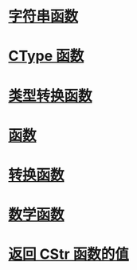 # [字符串函数](string-functions.md)
# [CType 函数](ctype-function.md)
# [类型转换函数](type-conversion-functions.md)
# [函数](index.md)
# [转换函数](conversion-functions.md)
# [数学函数](math-functions.md)
# [返回 CStr 函数的值](return-values-for-the-cstr-function.md)
